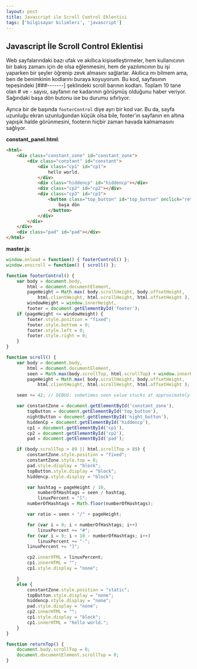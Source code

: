```yaml
---
layout: post
title: Javascript ile Scroll Control Eklentisi
tags: ['bilgisayar bilimleri', 'javascript']
---
```


## Javascript İle Scroll Control Eklentisi

Web sayfalarındaki bazı ufak ve akıllıca kişiselleştirmeler, hem kullanıcının bir bakış zamanı için de olsa eğlenmesini, hem de yazılımcının bu işi yaparken bir şeyler öğrenip zevk almasını sağlarlar. Akıllıca mı bilmem ama, ben de benimkinin kodlarını buraya koyuyorum. Bu kod, sayfasının tepesindeki [###-------] şeklindeki scroll barının kodları. Toplam 10 tane olan # ve - sayısı, sayfanın ne kadarının görüşmüş olduğunu haber veriyor. Sağındaki başa dön butonu ise bu durumu sıfırlıyor.

Ayrıca bir de başında `footerControl` diye ayrı bir kod var. Bu da, sayfa uzunluğu ekran uzunluğundan küçük olsa bile, footer'ın sayfanın en altına yapışık halde görünmesini, footerın hiçbir zaman havada kalmamasını sağlıyor.

**constant_panel.html**:

```html
<html>
    <div class="constant_zone" id="constant_zone">
        <div class="constant" id="constant">
            <div class="cp1" id="cp1">
                hello world.
            </div>
            <div class="hiddencp" id="hiddencp"></div>
            <div class="cp2" id="cp2"></div>
            <div class="cp3" id="cp3">
                <button class="top_button" id="top_button" onclick="returnTop()">
                    başa dön
                </button>
            </div>
        </div>
    </div>
    <div class="pad" id="pad"></div>
</html>
```

**master.js**:

```javascript
window.onload = function() { footerControl() };
window.onscroll = function() { scroll() };

function footerControl() {
    var body = document.body,
        html = document.documentElement,
        pageHeight = Math.max( body.scrollHeight, body.offsetHeight,
            html.clientHeight, html.scrollHeight, html.offsetHeight ),
        windowHeight = window.innerHeight,
        footer = document.getElementById('footer');
    if (pageHeight <= windowHeight) {
        footer.style.position = "fixed";
        footer.style.bottom = 0;
        footer.style.left = 0;
        footer.style.right = 0;
    }
}

function scroll() {
    var body = document.body,
        html = document.documentElement,
        seen = Math.max(body.scrollTop, html.scrollTop) + window.innerHeight,
        pageHeight = Math.max( body.scrollHeight, body.offsetHeight,
            html.clientHeight, html.scrollHeight, html.offsetHeight );

    seen += 42; // DEBUG: sometimes seen value stucks at approximately (pageHeight - 1)

    var constantZone = document.getElementById('constant_zone'),
        topButton = document.getElementById('top_button'),
        nightButton = document.getElementById('night_button'),
        hiddenCp = document.getElementById('hiddencp'),
        cp1 = document.getElementById('cp1'),
        cp2 = document.getElementById('cp2'),
        pad = document.getElementById('pad');

    if (body.scrollTop > 89 || html.scrollTop > 89) {
        constantZone.style.position = "fixed";
        constantZone.style.top = 0;
        pad.style.display = "block";
        topButton.style.display = "block";
        hiddencp.style.display = "block";

        var hashtag = pageHeight / 10,
            numberOfHashtags = seen / hashtag,
            linuxPercent = "[";
        numberOfHashtags = Math.floor(numberOfHashtags);

        var ratio = seen + "/" + pageHeight;

        for (var i = 0; i < numberOfHashtags; i++)
            linuxPercent += "#";
        for (var i = 0; i < 10 - numberOfHashtags; i++)
            linuxPercent += "-";
        linuxPercent += "]";

        cp2.innerHTML = linuxPercent;
        cp1.innerHTML = "";
        cp1.style.display = "none";

    }
    else {
        constantZone.style.position = "static";
        topButton.style.display = "none";
        hiddencp.style.display = "none";
        pad.style.display = "none";
        cp2.innerHTML = "";
        cp1.style.display = "block";
        cp1.innerHTML = "hello world.";
    }
}

function returnTop() {
    document.body.scrollTop = 0;
    document.documentElement.scrollTop = 0;
}
```
